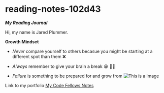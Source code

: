 # reading-notes-102d43
***My Reading Journal***

Hi, my name is Jared Plummer.

**Growth Mindset**

- *Never* compare yourself to others becasue you might be starting at a different spot than them :x:

- *Always* remember to give your brain a break :grinning: :face_with_spiral_eyes:

- *Failure* is something to be prepared for and grow from ![This is a image](https://cdn.shopify.com/s/files/1/1061/1924/products/Smiling_Face_Emoji_small.png?v=1)


Link to my portfolio [My Code Fellows Notes](https://github.com/JaredPlummer5)

